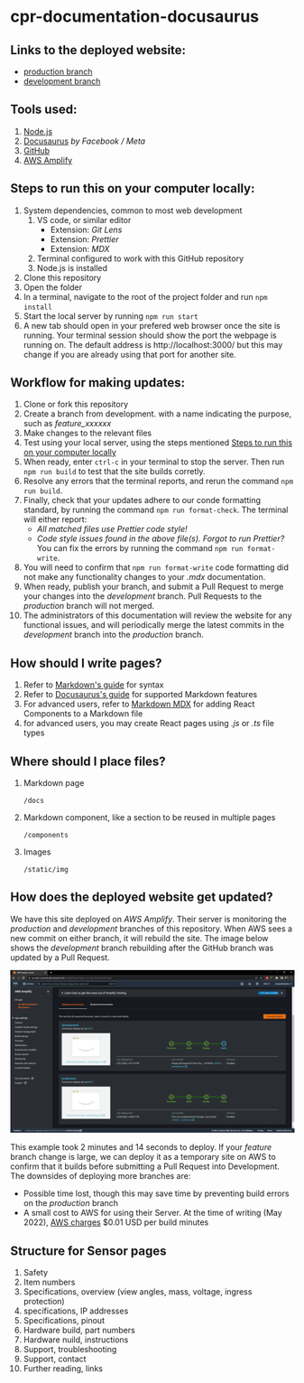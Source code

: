 # cpr-documentation-docusaurus

## Links to the deployed website:

- [production branch](https://production.d2hzran61xipnf.amplifyapp.com/)
- [development branch](https://development.d2hzran61xipnf.amplifyapp.com/)

## Tools used:

1.  [Node.js](https://nodejs.org/en/)
2.  [Docusaurus](https://docusaurus.io/) _by Facebook / Meta_
3.  [GitHub](https://github.com/)
4.  [AWS Amplify](https://aws.amazon.com/amplify/)

## Steps to run this on your computer locally:

1.  System dependencies, common to most web development
    1.  VS code, or similar editor
        - Extension: _Git Lens_
        - Extension: _Prettier_
        - Extension: _MDX_
    2.  Terminal configured to work with this GitHub repository
    3.  Node.js is installed
2.  Clone this repository
3.  Open the folder
4.  In a terminal, navigate to the root of the project folder and run `npm install`
5.  Start the local server by running `npm run start`
6.  A new tab should open in your prefered web browser once the site is running.
    Your terminal session should show the port the webpage is running on.
    The default address is http://localhost:3000/ but this may change if you are already using that port for another site.

## Workflow for making updates:

1.  Clone or fork this repository
2.  Create a branch from development. with a name indicating the purpose, such as _feature_xxxxxx_
3.  Make changes to the relevant files
4.  Test using your local server, using the steps mentioned [Steps to run this on your computer locally](##-steps-to-run-this-on-your-computer-locally)
5.  When ready, enter `ctrl-c` in your terminal to stop the server. Then run `npm run build` to test that the site builds corretly.
6.  Resolve any errors that the terminal reports, and rerun the command `npm run build`.
7.  Finally, check that your updates adhere to our conde formatting standard, by running the command `npm run format-check`.
    The terminal will either report:
    - _All matched files use Prettier code style!_
    - _Code style issues found in the above file(s). Forgot to run Prettier?_
      You can fix the errors by running the command `npm run format-write`.
8.  You will need to confirm that `npm run format-write` code formatting did not make any functionality changes to your _.mdx_ documentation.
9.  When ready, publish your branch, and submit a Pull Request to merge your changes into the _development_ branch.
    Pull Requests to the _production_ branch will not merged.
10. The administrators of this documentation will review the website for any functional issues,
    and will periodically merge the latest commits in the _development_ branch into the _production_ branch.

## How should I write pages?

1.  Refer to [Markdown's guide](https://www.markdownguide.org/basic-syntax/) for syntax
2.  Refer to [Docusaurus's guide](https://docusaurus.io/docs/next/markdown-features) for supported Markdown features
3.  For advanced users, refer to [Markdown MDX](https://mdxjs.com/) for adding React Components to a Markdown file
4.  for advanced users, you may create React pages using _.js_ or _.ts_ file types

## Where should I place files?

1.  Markdown page

        /docs

2.  Markdown component, like a section to be reused in multiple pages

        /components

3.  Images

        /static/img

## How does the deployed website get updated?

We have this site deployed on _AWS Amplify_.
Their server is monitoring the _production_ and _development_ branches of this repository.
When AWS sees a new commit on either branch, it will rebuild the site.
The image below shows the _development_ branch rebuilding after the GitHub branch was updated by a Pull Request.

<img src="/static/img/readme_images/readme_aws_1.png" width="800"/>

This example took 2 minutes and 14 seconds to deploy.
If your _feature_ branch change is large, we can deploy it as a temporary site on AWS to confirm that it builds before submitting a Pull Request into Development.
The downsides of deploying more branches are:

- Possible time lost, though this may save time by preventing build errors on the _production_ branch
- A small cost to AWS for using their Server.
  At the time of writing (May 2022), [AWS charges](https://aws.amazon.com/amplify/pricing/) $0.01 USD per build minutes

## Structure for Sensor pages

1.  Safety
2.  Item numbers
3.  Specifications, overview (view angles, mass, voltage, ingress protection)
4.  specifications, IP addresses
5.  Specifications, pinout
6.  Hardware build, part numbers
7.  Hardware nuild, instructions
8.  Support, troubleshooting
9.  Support, contact
10. Further reading, links
